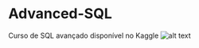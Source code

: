# Advanced-SQL
Curso de SQL avançado disponível no Kaggle 
![alt text]([https://github.com/ana-epereira/Advanced-SQL/blob/](https://github.com/ana-epereira/Advanced-SQL/blob/main/ana%20clara%20-%20Advanced%20SQL.png)https://github.com/ana-epereira/Advanced-SQL/blob/main/ana%20clara%20-%20Advanced%20SQL.png)
